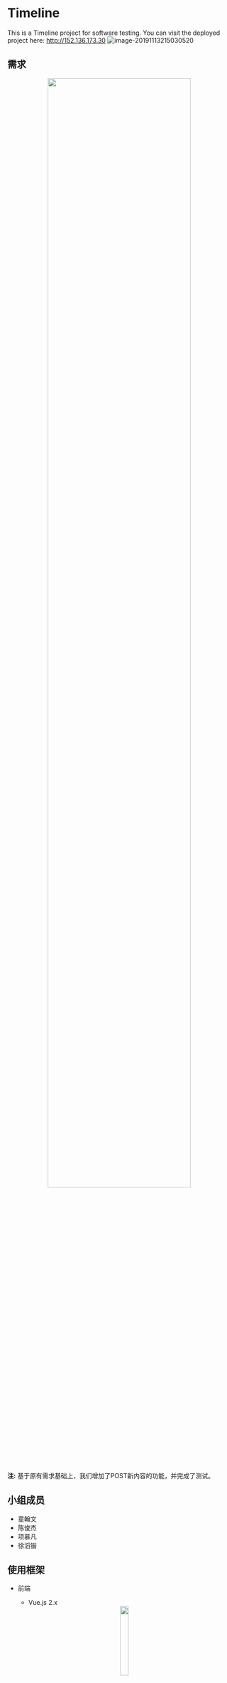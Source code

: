 # Timeline
This is a Timeline project for software testing. You can visit the deployed project here: http://152.136.173.30
![image-20191113215030520](https://tva1.sinaimg.cn/large/006y8mN6ly1g8wr34ow5qj31e70u0e81.jpg)



## 需求

<div align="center">
<img src="https://tva1.sinaimg.cn/large/006y8mN6ly1g8wqck6yp7j30m30i2n31.jpg" width="80%"></img>
</div>

**注:** 基于原有需求基础上，我们增加了POST新内容的功能，并完成了测试。

## 小组成员

- 童翰文
- 陈俊杰
- 项慕凡
- 徐滔锴



## 使用框架

- 前端

    - Vue.js 2.x

    <div align="center"><img 		src="https://tva1.sinaimg.cn/large/006y8mN6ly1g8wqr3lhzuj305z05zjrc.jpg" width="20%"></img>
    </div>

- 后端

    - Spring Boot 2.2.0 
    - MyBatis 3
    - MySQL 8.0.16

- 测试

    - JUnit 5
    - Mockito
    
    <div align="center"><img src="https://tva1.sinaimg.cn/large/006y8mN6ly1g8wqvxv55hj30oh0e7dj8.jpg" width="40%">
    </img></div>





